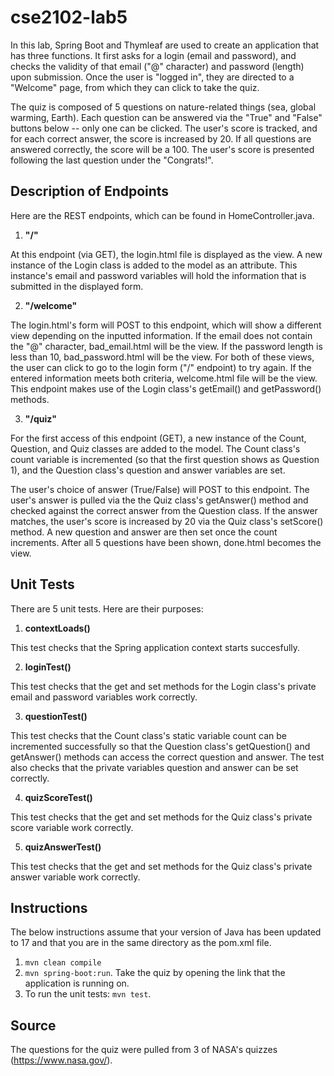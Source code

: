 # cse2102-lab5
In this lab, Spring Boot and Thymleaf are used to create an application that has three functions. It first asks for a login (email and password), and checks the validity of that email ("@" character) and password (length) upon submission. Once the user is "logged in", they are directed to a "Welcome" page, from which they can click to take the quiz.

The quiz is composed of 5 questions on nature-related things (sea, global warming, Earth). Each question can be answered via the "True" and "False" buttons below -- only one can be clicked. The user's score is tracked, and for each correct answer, the score is increased by 20. If all questions are answered correctly, the score will be a 100. The user's score is presented following the last question under the "Congrats!". 

## Description of Endpoints

Here are the REST endpoints, which can be found in HomeController.java.
1. **"/"**

At this endpoint (via GET), the login.html file is displayed as the view. A new instance of the Login class is added to the model as an attribute. This instance's email and password variables will hold the information that is submitted in the displayed form. 

2. **"/welcome"**

The login.html's form will POST to this endpoint, which will show a different view depending on the inputted information. If the email does not contain the "@" character, bad_email.html will be the view. If the password length is less than 10, bad_password.html will be the view. For both of these views, the user can click to go to the login form ("/" endpoint) to try again. If the entered information meets both criteria, welcome.html file will be the view. This endpoint makes use of the Login class's getEmail() and getPassword() methods.

3. **"/quiz"**

For the first access of this endpoint (GET), a new instance of the Count, Question, and Quiz classes are added to the model. The Count class's count variable is incremented (so that the first question shows as Question 1), and the Question class's question and answer variables are set.

The user's choice of answer (True/False) will POST to this endpoint. The user's answer is pulled via the the Quiz class's getAnswer() method and checked against the correct answer from the Question class. If the answer matches, the user's score is increased by 20 via the Quiz class's setScore() method. A new question and answer are then set once the count increments. After all 5 questions have been shown, done.html becomes the view.

## Unit Tests
There are 5 unit tests. Here are their purposes:
1. **contextLoads()**

This test checks that the Spring application context starts succesfully.

2. **loginTest()**

This test checks that the get and set methods for the Login class's private email and password variables work correctly.

3. **questionTest()**

This test checks that the Count class's static variable count can be incremented successfully so that the Question class's getQuestion() and getAnswer() methods can access the correct question and answer. The test also checks that the private variables question and answer can be set correctly.

4. **quizScoreTest()**

This test checks that the get and set methods for the Quiz class's private score variable work correctly.

5. **quizAnswerTest()**

This test checks that the get and set methods for the Quiz class's private answer variable work correctly.

## Instructions
The below instructions assume that your version of Java has been updated to 17 and that you are in the same directory as the pom.xml file. 
1. `mvn clean compile`
2. `mvn spring-boot:run`. Take the quiz by opening the link that the application is running on. 
3. To run the unit tests: `mvn test`.

## Source
The questions for the quiz were pulled from 3 of NASA's quizzes (https://www.nasa.gov/).

